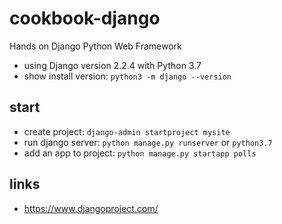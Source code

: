# cookbook-django
Hands on Django Python Web Framework

- using Django version 2.2.4 with Python 3.7
- show install version: `python3 -m django --version`

## start
- create project: `django-admin startproject mysite`
- run django server: `python manage.py runserver` or `python3.7`
- add an app to project: `python manage.py startapp polls`

## links
- https://www.djangoproject.com/
